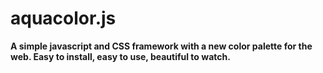 aquacolor.js
============

<b>A simple javascript and CSS framework with a new color palette for the web. Easy to install, easy to use, beautiful to watch.</b>
